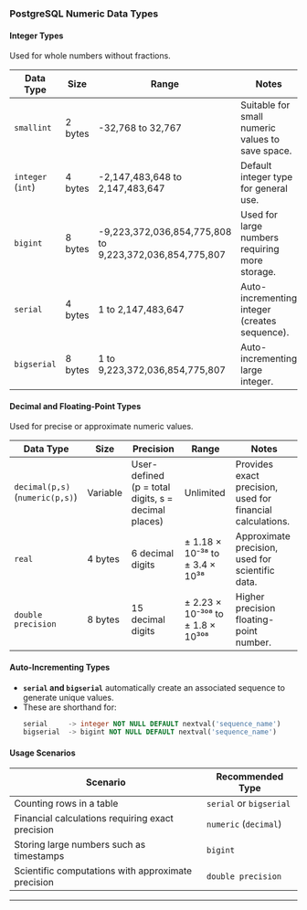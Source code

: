 ### PostgreSQL Numeric Data Types  
 
#### Integer Types  
Used for whole numbers without fractions.  

| Data Type  | Size  | Range | Notes |
|------------|------|----------------------------------|------------------------------------------------|
| `smallint` | 2 bytes | -32,768 to 32,767 | Suitable for small numeric values to save space. |
| `integer` (`int`) | 4 bytes | -2,147,483,648 to 2,147,483,647 | Default integer type for general use. |
| `bigint` | 8 bytes | -9,223,372,036,854,775,808 to 9,223,372,036,854,775,807 | Used for large numbers requiring more storage. |
| `serial` | 4 bytes | 1 to 2,147,483,647 | Auto-incrementing integer (creates sequence). |
| `bigserial` | 8 bytes | 1 to 9,223,372,036,854,775,807 | Auto-incrementing large integer. |

#### Decimal and Floating-Point Types  
Used for precise or approximate numeric values.  

| Data Type  | Size  | Precision | Range | Notes |
|------------|------|----------------|---------------------------|------------------------------------------------|
| `decimal(p,s)` (`numeric(p,s)`) | Variable | User-defined (p = total digits, s = decimal places) | Unlimited | Provides exact precision, used for financial calculations. |
| `real` | 4 bytes | 6 decimal digits | ± 1.18 × 10⁻³⁸ to ± 3.4 × 10³⁸ | Approximate precision, used for scientific data. |
| `double precision` | 8 bytes | 15 decimal digits | ± 2.23 × 10⁻³⁰⁸ to ± 1.8 × 10³⁰⁸ | Higher precision floating-point number. |

#### Auto-Incrementing Types  
- **`serial` and `bigserial`** automatically create an associated sequence to generate unique values.  
- These are shorthand for:  
  ```sql
  serial     -> integer NOT NULL DEFAULT nextval('sequence_name')
  bigserial  -> bigint NOT NULL DEFAULT nextval('sequence_name')
  ```

#### Usage Scenarios  
| Scenario | Recommended Type |
|----------|----------------|
| Counting rows in a table | `serial` or `bigserial` |
| Financial calculations requiring exact precision | `numeric` (`decimal`) |
| Storing large numbers such as timestamps | `bigint` |
| Scientific computations with approximate precision | `double precision` |

---